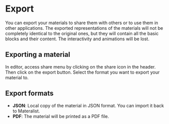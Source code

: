 # Export

You can export your materials to share them with others or to use them in other applications.
The exported representations of the materials will not be completely identical to the original ones, but they will contain all the basic blocks and their content.
The interactivity and animations will be lost.

## Exporting a material

In editor, access share menu by clicking on the share icon in the header.
Then click on the export button.
Select the format you want to export your material to.

## Export formats

- **JSON**: Local copy of the material in JSON format. You can import it back to Materalist.
- **PDF**: The material will be printed as a PDF file.